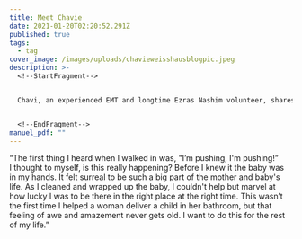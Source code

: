 ```yaml
---
title: Meet Chavie
date: 2021-01-20T02:20:52.291Z
published: true
tags:
  - tag
cover_image: /images/uploads/chavieweisshausblogpic.jpeg
description: >-
  <!--StartFragment-->


  Chavi, an experienced EMT and longtime Ezras Nashim volunteer, shares her experience of a recent call.


  <!--EndFragment-->
manuel_pdf: ""
---
```

<!--StartFragment-->

“The first thing I heard when I walked in was, "I’m pushing, I'm pushing!”\
I thought to myself, is this really happening? Before I knew it the baby was in my hands. It felt surreal to be such a big part of the mother and baby's life. As I cleaned and wrapped up the baby, I couldn't help but marvel at how lucky I was to be there in the right place at the right time. This wasn’t the first time I helped a woman deliver a child in her bathroom, but that feeling of awe and amazement never gets old. I want to do this for the rest of my life.”

<!--EndFragment-->
